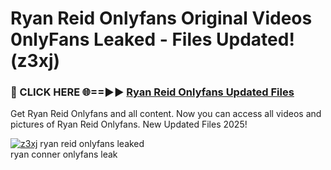 # Ryan Reid Onlyfans Original Videos 0nlyFans Leaked - Files Updated! (z3xj)

<h3>🔴 CLICK HERE 🌐==►► <a href="https://tinyurl.com/3hn5wdd3" rel="nofollow">Ryan Reid Onlyfans Updated Files</a></h3>

Get Ryan Reid Onlyfans and all content. Now you can access all videos and pictures of Ryan Reid Onlyfans. New Updated Files 2025!

[![z3xj](https://i.imgur.com/4HnBqBT.gif)](https://tinyurl.com/3hn5wdd3)
ryan reid onlyfans leaked<br>
ryan conner onlyfans leak